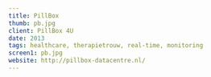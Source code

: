 ```yaml
---
title: PillBox
thumb: pb.jpg
client: PillBox 4U
date: 2013
tags: healthcare, therapietrouw, real-time, monitoring
screen1: pb.jpg
website: http://pillbox-datacentre.nl/
---
```



